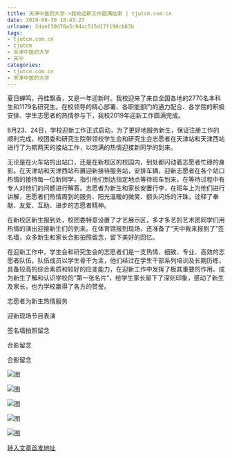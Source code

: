 ```yaml
---
title: 天津中医药大学->我校迎新工作圆满结束 | tjutcm.com.cn
date: 2019-08-30 18:43:27
urlname: 2daef30d70a5c94ac515d17f190cb83b
tags: 
- tjutcm.com.cn
- tjutcm
- 天津中医药大学
- 天中
categories:
- tjutcm.com.cn
- 天津中医药大学
---
```



夏日蝉鸣，丹桂飘香，又是一年迎新时。我校迎来了来自全国各地的2770名本科生和1179名研究生。在校领导的精心部署、各职能部门的通力配合、各学院的积极安排、学生志愿者的热情参与下，我校2019年迎新工作圆满完成。

8月23、24日，学校迎新工作正式启动，为了更好地服务新生，保证注册工作的顺利完成，校团委和研究生院带领校学生会和研究生会志愿者在天津站和天津西站进行了为期两天的接站工作，以饱满的热情迎接新同学的到来。

无论是在火车站的出站口，还是在新校区的校园内，到处都闪动着志愿者忙碌的身影。在天津站和天津西站布置迎新接待服务站，安排车辆，迎新志愿者在各个站口热情的接待每一位新同学，指引他们到达指定地点等待班车到来，在等待过程中有专人对他们的问题进行解答。志愿者为新生和家长安置行李，在班车上为他们进行讲解，志愿者们热情周到的服务、阳光温暖的微笑、额头闪烁的汗珠，诠释了奉献、友爱、互助、进步的志愿者精神。

在新校区新生报到处，校团委特意设置了才艺展示区，多才多艺的艺术团同学们用热情的演出迎接新生们的到来。在体育馆报到现场，还准备了“天中我来报到了”签名墙，众多新生和家长合影拍照留念，留下美好的回忆。

在迎新工作中，学生会和研究生会的志愿者们是一支热情、细致、专业、高效的志愿者队伍，队伍成员以学生骨干为主，他们经过在学生干部系列培训及长期历练，具备较高的综合素质和较好的应变能力，在迎新工作中发挥了极其重要的作用。成为新生了解和认识学校的“第一张名片”，给学生家长留下了深刻印象，感动了新生及家长，也为学校赢得了各方的赞誉。

志愿者为新生热情服务

迎新现场节目表演

签名墙拍照留念

合影留念

合影留念



![图](http://news13.tjutcm.edu.cn/__local/C/F7/2C/9192DF1D1B03DB83CF6417F5D6F_CBA0D990_1ECB1.jpg)

![图](http://news13.tjutcm.edu.cn/__local/6/CB/DD/9D4B44F201DA2CB3182254A6D59_4ACF9509_DEB6D.png)

![图](http://news13.tjutcm.edu.cn/__local/8/15/06/DA54693EE67642491B7D3AA3443_A0D754BE_367C2.jpg)

![图](http://news13.tjutcm.edu.cn/__local/F/4A/8B/22963A6787E3060FD95A37374DF_7B5E5E79_CF8F6.png)

![图](http://news13.tjutcm.edu.cn/__local/B/0F/90/B41381A3D9A33DF9B4F60DD1F45_28F35448_1ED6B.jpg)

[转入文章首发地址](http://news13.tjutcm.edu.cn/info/1526/13504.htm)